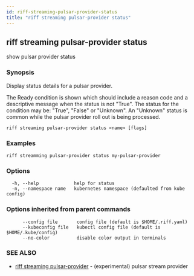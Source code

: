 ```yaml
---
id: riff-streaming-pulsar-provider-status
title: "riff streaming pulsar-provider status"
---
```

## riff streaming pulsar-provider status

show pulsar provider status

### Synopsis

Display status details for a pulsar provider.

The Ready condition is shown which should include a reason code and a
descriptive message when the status is not "True". The status for the condition
may be: "True", "False" or "Unknown". An "Unknown" status is common while the
pulsar provider roll out is being processed.

```
riff streaming pulsar-provider status <name> [flags]
```

### Examples

```
riff streamming pulsar-provider status my-pulsar-provider
```

### Options

```
  -h, --help             help for status
  -n, --namespace name   kubernetes namespace (defaulted from kube config)
```

### Options inherited from parent commands

```
      --config file       config file (default is $HOME/.riff.yaml)
      --kubeconfig file   kubectl config file (default is $HOME/.kube/config)
      --no-color          disable color output in terminals
```

### SEE ALSO

* [riff streaming pulsar-provider](riff_streaming_pulsar-provider.md)	 - (experimental) pulsar stream provider

